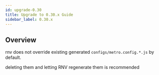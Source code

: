 ```yaml
---
id: upgrade-0.30
title: Upgrade to 0.30.x Guide
sidebar_label: 0.30.x
---
```


## Overview

rnv does not override existing generated `configs/metro.config.*.js` by default.

deleting them and letting RNV regenerate them is recommended
